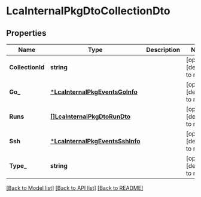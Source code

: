 # LcaInternalPkgDtoCollectionDto

## Properties
Name | Type | Description | Notes
------------ | ------------- | ------------- | -------------
**CollectionId** | **string** |  | [optional] [default to null]
**Go_** | [***LcaInternalPkgEventsGoInfo**](lca_internal_pkg_events.GoInfo.md) |  | [optional] [default to null]
**Runs** | [**[]LcaInternalPkgDtoRunDto**](lca_internal_pkg_dto.RunDto.md) |  | [optional] [default to null]
**Ssh** | [***LcaInternalPkgEventsSshInfo**](lca_internal_pkg_events.SSHInfo.md) |  | [optional] [default to null]
**Type_** | **string** |  | [optional] [default to null]

[[Back to Model list]](../README.md#documentation-for-models) [[Back to API list]](../README.md#documentation-for-api-endpoints) [[Back to README]](../README.md)



